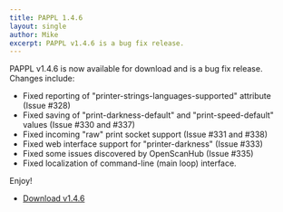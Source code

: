 ```yaml
---
title: PAPPL 1.4.6
layout: single
author: Mike
excerpt: PAPPL v1.4.6 is a bug fix release.
---
```


PAPPL v1.4.6 is now available for download and is a bug fix release.  Changes include:

- Fixed reporting of "printer-strings-languages-supported" attribute (Issue #328)
- Fixed saving of "print-darkness-default" and "print-speed-default" values (Issue #330 and #337)
- Fixed incoming "raw" print socket support (Issue #331 and #338)
- Fixed web interface support for "printer-darkness" (Issue #333)
- Fixed some issues discovered by OpenScanHub (Issue #335)
- Fixed localization of command-line (main loop) interface.

Enjoy!

* <a href="https://github.com/michaelrsweet/pappl/releases/tag/v1.4.6" itemprop="sameAs" rel="nofollow noopener noreferrer"><i class="fas fa-fw fa-download" aria-hidden="true"></i>Download v1.4.6</a>

